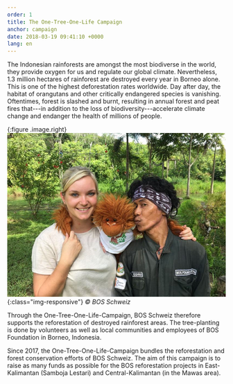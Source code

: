 ```yaml
---
order: 1
title: The One-Tree-One-Life Campaign
anchor: campaign
date: 2018-03-19 09:41:10 +0000
lang: en
---
```

The Indonesian rainforests are amongst the most biodiverse in the world, they provide oxygen for us and regulate our global climate. Nevertheless, 1.3 million hectares of rainforest are destroyed every year in Borneo alone. This is one of the highest deforestation rates worldwide. Day after day, the habitat of orangutans and other critically endangered species is vanishing. Oftentimes, forest is slashed and burnt, resulting in annual forest and peat fires that---in addition to the loss of biodiversity---accelerate climate change and endanger the health of millions of people.

{:figure .image.right}
![Angela Burri](/gallery/full/2018/01/26/IMG-20180126-WA0059.jpg){:class="img-responsive"}
_&copy; BOS Schweiz_

Through the One-Tree-One-Life-Campaign, BOS Schweiz therefore supports the reforestation of destroyed rainforest areas. The tree-planting is done by volunteers as well as local communities and employees of BOS Foundation in Borneo, Indonesia.

Since 2017, the One-Tree-One-Life-Campaign bundles the reforestation and forest conservation efforts of BOS Schweiz. The aim of this campaign is to raise as many funds as possible for the BOS reforestation projects in East-Kalimantan (Samboja Lestari) and Central-Kalimantan (in the Mawas area). 